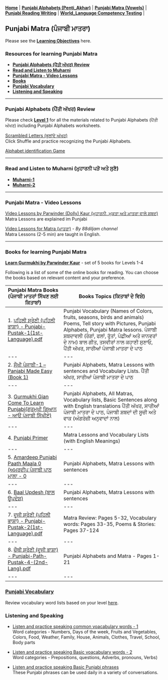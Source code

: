 **[Home](https://amardeep0.github.io/learnPunjabi/)** | **[Punjabi Alphabets (Penti_Akhar)](https://amardeep0.github.io/learnPunjabi/Punjabi_Alphabets/)** | **[Punjabi Matra (Vowels)](https://amardeep0.github.io/learnPunjabi/Matra/)** | **[Punjabi Reading Writing](https://amardeep0.github.io/learnPunjabi/Reading-Writing/)** | **[World_Language Competency Testing](https://amardeep0.github.io/learnPunjabi/WorldLanguageCompetencyTesting/)** | 

## Punjabi Matra (ਪੰਜਾਬੀ ਮਾਤਰਾ)

Please see the **[Learning Objectives](https://amardeep0.github.io/learnPunjabi/Matra-Goals)** here.

### Resources for learning Punjabi Matra

  - **[Punjabi Alphabets (ਪੈਂਤੀ ਅੱਖਰ) Review](https://amardeep0.github.io/learnPunjabi/Level_2-3_Matra/#punjabi-alphabets-ਪੈਂਤੀ-ਅੱਖਰ-review)**
  - **[Read and Listen to Muharni](https://amardeep0.github.io/learnPunjabi/Level_2-3_Matra/#read-and-listen-to-muharni-ਮੁਹਾਰਨੀ-ਪੜੋ-ਅਤੇ-ਸੁਣੋ)**
  - **[Punjabi Matra - Video Lessons](https://amardeep0.github.io/learnPunjabi/Level_2-3_Matra/#punjabi-matra---video-lessons)**
  - **[Books](https://amardeep0.github.io/learnPunjabi/Level_2-3_Matra/#books)**
  - **[Punjabi Vocabulary](https://amardeep0.github.io/learnPunjabi/Level_2-3_Matra/#punjabi-vocabulary)**
  - **[Listening and Speaking](https://amardeep0.github.io/learnPunjabi/Level_2-3_Matra/#listening-and-speaking)**


----
 
### Punjabi Alphabets (ਪੈਂਤੀ ਅੱਖਰ) Review
Please check **[Level 1](https://amardeep0.github.io/learnPunjabi/Punjabi_Alphabets/)** for all the materials related to Punjabi Alphabets (ਪੈਂਤੀ ਅੱਖਰ) including Punjabi Alphabets worksheets.

[Scrambled Letters (ਭੁਲਾਂਵੇ ਅੱਖਰ)](http://www.discoversikhism.com/punjabi/gurmukhi_letter_shuffle.html)  
Click Shuffle and practice recognizing the Punjabi Alphabets.

[Alphabet identification Game](http://www.learnpunjabi.org/balloonGames/balloon-game1-slow.html)

---

### Read and Listen to Muharni (ਮੁਹਾਰਨੀ ਪੜੋ ਅਤੇ ਸੁਣੋ)

  - **[Muharni-1](http://www.discoversikhism.com/punjabi/muharni.html)**
  - **[Muharni-2](http://www.learnpunjabi.org/muharni-slow.html)**
  
 ---
 
### Punjabi Matra - Video Lessons
 
 [Video Lessons by Parwinder (Dolly) Kaur (ਮੁਹਾਰਨੀ, ਮੁਕਤਾ ਅਤੇ ਮਾਤਰਾ ਵਾਲੇ ਸ਼ਬਦ)](https://amardeep0.github.io/learnPunjabi/Level_2-3_Matra/VideoLessons_DollyKaur)  
 Matra Lessons are explained im Punjabi 
 
 [Video Lessons for Matra (ਮਾਤਰਾ)](https://amardeep0.github.io/learnPunjabi/Level_2-3_Matra/MatraLessonsBy-88diljam) - *By 88diljam channel*  
 Matra Lessons (2-5 min) are taught in English. 
 
 ---
 
### Books for learning Punjabi Matra

**[Learn Gurmukhi by Parwinder Kaur](http://learngurmukhi.com/)** - set of 5 books for Levels 1-4

Following is a list of some of the online books for reading. You can choose the books based on relevant content and your preference. 

|Punjabi Matra Books (ਪੰਜਾਬੀ ਮਾਤਰਾਂ ਸਿੱਖਣ ਲਈ ਕਿਤਾਬਾਂ)  | Books Topics (ਕਿਤਾਬਾਂ ਦੇ ਵਿਸ਼ੇ) |
| --- | --- |
| 1. [ਪਹਿਲੀ ਸ਼੍ਰੇਣੀ (ਪਹਿਲੀ ਭਾਸ਼ਾ) - Punjabi-Pustak-1(1st-Language).pdf](http://files-cdn.pseb.ac.in/pseb_files/Punjabi-Pustak-1(1st-Language).pdf) | Punjabi Vocabulary (Names of Colors, fruits, seasons, birds and animals) Poems, Tell story with Pictures, Punjabi Alphabets, Punjabi Matra lessons. ਪੰਜਾਬੀ ਸ਼ਬਦਾਵਲੀ (ਰੰਗਾਂ, ਫਲਾਂ, ਰੁੱਤਾਂ, ਪੰਛੀਆਂ ਅਤੇ ਜਾਨਵਰਾਂ ਦੇ ਨਾਮ) ਬਾਲ ਗੀਤ, ਤਸਵੀਰਾਂ ਨਾਲ ਕਹਾਣੀ ਸੁਣਾਓ, ਪੈਂਤੀ ਅੱਖਰ, ਸਾਰੀਆਂ ਪੰਜਾਬੀ ਮਾਤਰਾ ਦੇ ਪਾਠ |
| --- | --- |
| 2. [ਸੌਖੀ ਪੰਜਾਬੀ-1 – Panjabi Made Easy (Book 1)](http://www.discoversikhism.com/sikh_library/learn/panjabi_made_easy-book_1.html) | Punjabi Alphabets, Matra Lessons with sentences and Vocabulary Lists. ਪੈਂਤੀ ਅੱਖਰ, ਸਾਰੀਆਂ ਪੰਜਾਬੀ ਮਾਤਰਾ ਦੇ ਪਾਠ | 
| --- | --- |
| 3. [Gurmukhi Gian Come To Learn Punjabi(ਗੁਰਮੁਖੀ ਗਿਆਨ - ਆੳ ਪੰਜਾਬੀ ਸਿੱਖੀਏ)](http://www.discoversikhism.com/sikh_library/learn/gurmukhi_gian_come_to_learn_punjabi.html) | Punjabi Alphabets, All Matras, Vocabulary lists, Basic Sentences along with English translations ਪੈਂਤੀ ਅੱਖਰ, ਸਾਰੀਆਂ ਪੰਜਾਬੀ ਮਾਤਰਾ ਦੇ ਪਾਠ, ਪੰਜਾਬੀ ਸ਼ਬਦਾਂ ਦੀ ਸੂਚੀ ਅਤੇ ਵਾਕ (ਅੰਗਰੇਜ਼ੀ ਅਨੁਵਾਦਾਂ ਨਾਲ) | 
| --- | --- |
| 4. [Punjabi Primer](http://www.discoversikhism.com/sikh_library/learn/panjabi_primer.html) | Matra Lessons and Vocabulary Lists (with English Meanings)  | 
| --- | --- |
| 5. [Amardeep Punjabi Paath Maala 0 (ਅਮਰਦੀਪ ਪੰਜਾਬੀ ਪਾਠ ਮਾਲਾ - 0](http://www.discoversikhism.com/sikh_library/learn/amardeep_punjabi_paath_maala_0.html) | Punjabi Alphabets, Matra Lessons with sentences | 
| --- | --- |
| 6. [Baal Updesh (ਬਾਲ ਉੁਪਦੇਸ਼)](http://www.discoversikhism.com/sikh_library/learn/baal_updesh.html) | Punjabi Alphabets, Matra Lessons with sentences | 
| --- | --- |
| 7. [ਦੂਜੀ ਸ਼੍ਰੇਣੀ (ਪਹਿਲੀ ਭਾਸ਼ਾ) - Punjabi-Pustak-2(1st-Language).pdf](http://files-cdn.pseb.ac.in/pseb_files/Punjabi%20Pustak-2.pdf) | Matra Review: Pages 5-32, Vocabulary words: Pages 33-35, Poems & Stories: Pages 37-124 |
| --- | --- |
| 8. [ਚੌਥੀ ਸ਼੍ਰੇਣੀ (ਦੂਜੀ ਭਾਸ਼ਾ) - Punjabi-Path-Pustak-4-(2nd-Lang).pdf](http://files-cdn.pseb.ac.in/pseb_files/Punjabi-Path-Pustak-4-(2nd-Lang).pdf) | Punjabi Alphabets and Matra  - Pages 1-21  |
| --- | --- |


### [Punjabi Vocabulary](https://amardeep0.github.io/learnPunjabi/Punjabi_Vocabulary)  
Review vocabulary word lists based on your level [here](https://amardeep0.github.io/learnPunjabi/Punjabi_Vocabulary).


### Listening and Speaking

- [Listen and practice speaking common voacabulary words - 1](http://www.discoversikhism.com/punjabi/punjabi_gurmukhi_vocabulary.html)  
          Word categories - Numbers, Days of the week, Fruits and Vegetables, Colors, Food, Weather, Family, House, Animals, Clothes, Travel, School, Body parts
       
- [Listen and practice speaking Basic voacabulary words - 2](http://www.discoversikhism.com/punjabi/punjabi_gurmukhi_grammar.html)  
          Word categories - Prepositions, questions, Adverbs, pronouns, Verbs)
          
- [Listen and practice speaking Basic Punjabi phrases](http://www.discoversikhism.com/punjabi/punjabi_gurmukhi_phrases.html)  
          These Punjabi phrases can be used daily in a variety of conversations.
       









